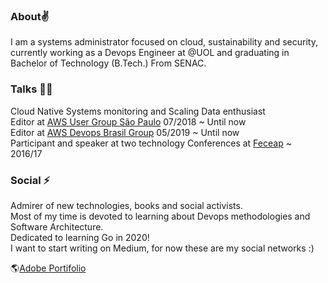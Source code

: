 ### About:v:
I am a systems administrator focused on cloud, sustainability and security, currently working as a Devops Engineer at @UOL and graduating in Bachelor of Technology (B.Tech.) From SENAC.

### Talks :student:
Cloud Native Systems monitoring and Scaling Data enthusiast \
Editor at [AWS User Group São Paulo](https://www.meetup.com/pt-BR/awsusergroupsp/) 07/2018 ~ Until now \
Editor at [AWS Devops Brasil Group](https://www.meetup.com/pt-BR/AWS-DevOps-Brasil/) 05/2019 ~ Until now \
Participant and speaker at two technology Conferences at [Feceap](https://ceappedreira.org.br/atuacao/eventos/feceap/) ~ 2016/17

### Social :zap:
Admirer of new technologies, books and social activists. \
Most of my time is devoted to learning about Devops methodologies and Software Architecture. \
Dedicated to learning Go in 2020! \
I want to start writing on Medium, for now these are my social networks :)

:earth_americas:[Adobe Portifolio](https://guilherme-oliveira.myportfolio.com/)
